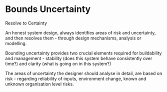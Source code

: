 # Bounds Uncertainty

Resolve to Certainty

An honest system design, always identifies areas of risk and uncertainty, and then resolves them - through design mechanisms, analysis or modelling.

Bounding uncertainty provides two crucial elements required for buildability and management - stability (does this system behave consistently over time?) and clarity (what is going on in this system?)

The areas of uncertainty the designer should analyse in detail, are based on risk - regarding reliability of inputs, environment change, known and unknown organisation level risks.

